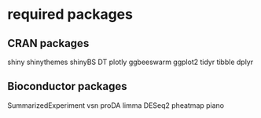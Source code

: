 # required packages

## CRAN packages
shiny
shinythemes
shinyBS
DT
plotly
ggbeeswarm
ggplot2
tidyr
tibble
dplyr

## Bioconductor packages
SummarizedExperiment
vsn
proDA
limma
DESeq2
pheatmap
piano